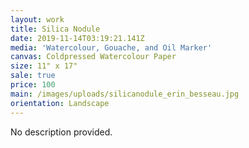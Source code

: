 ```yaml
---
layout: work
title: Silica Nodule
date: 2019-11-14T03:19:21.141Z
media: 'Watercolour, Gouache, and Oil Marker'
canvas: Coldpressed Watercolour Paper
size: 11" x 17"
sale: true
price: 100
main: /images/uploads/silicanodule_erin_besseau.jpg
orientation: Landscape
---
```

No description provided.
